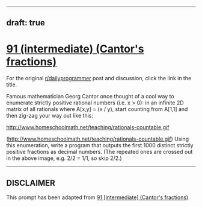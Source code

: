 ---
draft: true
----

# [91 (intermediate) (Cantor's fractions)](https://www.reddit.com/r/dailyprogrammer/comments/yqxyy/8242012_challenge_91_intermediate_cantors/)

For the original [r/dailyprogrammer](https://www.reddit.com/r/dailyprogrammer/) post and discussion, click the link in the title.

Famous mathematician Georg Cantor once thought of a cool way to enumerate strictly positive rational numbers (i.e. x > 0): in an infinite 2D matrix of all rationals where A[x,y] = (x / y), start counting from A[1,1] and then zig-zag your way out like this:

http://www.homeschoolmath.net/teaching/rationals-countable.gif

(http://www.homeschoolmath.net/teaching/rationals-countable.gif)
Using this enumeration, write a program that outputs the first 1000 distinct strictly positive fractions as decimal numbers. (The repeated ones are crossed out in the above image, e.g. 2/2 = 1/1, so skip 2/2.)


----
## **DISCLAIMER**
This prompt has been adapted from [91 [intermediate] (Cantor's fractions)](https://www.reddit.com/r/dailyprogrammer/comments/yqxyy/8242012_challenge_91_intermediate_cantors/
)
